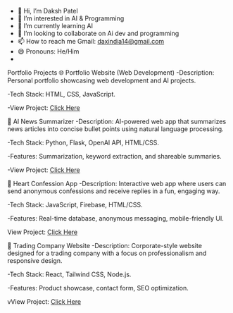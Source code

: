 - 👋 Hi, I’m Daksh Patel
- 👀 I’m interested in AI & Programming
- 🌱 I’m currently learning AI
- 💞️ I’m looking to collaborate on Ai dev and programming
- 📫 How to reach me Gmail: daxindia14@gmail.com
- 😄 Pronouns: He/Him
- 
Portfolio Projects
🌐 Portfolio Website (Web Development)
-Description: Personal portfolio showcasing web development and AI projects.

-Tech Stack: HTML, CSS, JavaScript.

-View Project: [Click Here]([url](https://portfolio-navy-six-91.vercel.app/))

🤖 AI News Summarizer
-Description: AI-powered web app that summarizes news articles into concise bullet points using natural language processing.

-Tech Stack: Python, Flask, OpenAI API, HTML/CSS.

-Features: Summarization, keyword extraction, and shareable summaries.

-View Project: [Click Here]([url](https://studio-mu-three.vercel.app/))

💌 Heart Confession App
-Description: Interactive web app where users can send anonymous confessions and receive replies in a fun, engaging way.

-Tech Stack: JavaScript, Firebase, HTML/CSS.

-Features: Real-time database, anonymous messaging, mobile-friendly UI.

View Project: [Click Here]([url](http://dakshmades3.rf.gd/?i=3))

💼 Trading Company Website
-Description: Corporate-style website designed for a trading company with a focus on professionalism and responsive design.

-Tech Stack: React, Tailwind CSS, Node.js.

-Features: Product showcase, contact form, SEO optimization.

vView Project: [Click Here]([url](https://trading-pro-web-dev.vercel.app/))

<!---
PatelDaksh0/PatelDaksh0 is a ✨ special ✨ repository because its `README.md` (this file) appears on your GitHub profile.
You can click the Preview link to take a look at your changes.
--->

